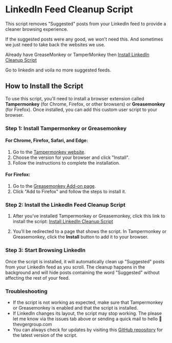 # LinkedIn Feed Cleanup Script

This script removes "Suggested" posts from your LinkedIn feed to provide a cleaner browsing experience.

If the suggested posts were any good, we won't need this. 
And sometimes we just need to take back the websites we use.

Already have GreaseMonkey or TamperMonkey then [Install LinkedIn Cleanup Script](https://raw.githubusercontent.com/pjaol/linkedin-cleanup-js/main/clean-up-linkedin-feed.user.js)

Go to linkedin and voila no more suggested feeds.


## How to Install the Script

To use this script, you'll need to install a browser extension called **Tampermonkey** (for Chrome, Firefox, or other browsers) or **Greasemonkey** (for Firefox). Once installed, you can add this custom user script to your browser.

### Step 1: Install Tampermonkey or Greasemonkey

#### For Chrome, Firefox, Safari, and Edge:
1. Go to the [Tampermonkey website](https://www.tampermonkey.net/).
2. Choose the version for your browser and click "Install".
3. Follow the instructions to complete the installation.

#### For Firefox:
1. Go to the [Greasemonkey Add-on page](https://addons.mozilla.org/en-US/firefox/addon/greasemonkey/).
2. Click "Add to Firefox" and follow the steps to install it.


### Step 2: Install the LinkedIn Feed Cleanup Script

1. After you’ve installed Tampermonkey or Greasemonkey, click this link to install the script:
   [Install LinkedIn Cleanup Script](https://raw.githubusercontent.com/pjaol/linkedin-cleanup-js/main/clean-up-linkedin-feed.user.js)
   
2. You’ll be redirected to a page that shows the script. In Tampermonkey or Greasemonkey, click the **Install** button to add it to your browser.

### Step 3: Start Browsing LinkedIn

Once the script is installed, it will automatically clean up "Suggested" posts from your LinkedIn feed as you scroll. The cleanup happens in the background and will hide posts containing the word "Suggested" without affecting the rest of your feed.

### Troubleshooting

- If the script is not working as expected, make sure that Tampermonkey or Greasemonkey is enabled and that the script is installed.
- If LinkedIn changes its layout, the script may stop working. The please let me know via the issues tab above or sending a quick mail to hello :email: thevgergroup.com
- You can always check for updates by visiting this [GitHub repository](https://github.com/pjaol/linkedin-cleanup-js) for the latest version of the script.


